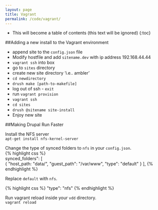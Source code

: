 ```yaml
---
layout: page
title: Vagrant
permalink: /code/vagrant/
---
```


* This will become a table of contents (this text will be ignored)
{:toc}

##Adding a new install to the Vagrant environment

   * append site to the `config.json` file
   * Modify hostfile and add `sitename.dev` with ip address 192.168.44.44
   * `vagrant ssh` into box
   * go to `sites` directory
   * create new site directory ‘i.e.. ambler’
   * `cd newdirectory`
   * `drush make [path-to-makefile]`
   * log out of ssh - `exit`
   * run `vagrant provision`
   * `vagrant ssh`
   * `cd sites`
   * `drush @sitename site-install`
   * Enjoy new site

##Making Drupal Run Faster

Install the NFS server   
`apt-get install nfs-kernel-server`

Change the type of synced folders to `nfs` in your `config.json`.   
{% highlight css %}   
synced_folders": [   
 {
  "host_path: "data/",
  "guest_path": "/var/www",
  "type": "default"
 }
],
{% endhighlight %}

Replace `default` with `nfs`.

{% highlight css %}
  "type": "nfs"
{% endhighlight %}

Run vagrant reload inside your `vdd` directory.   
`vagrant reload`
